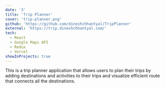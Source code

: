 ```yaml
---
date: '3'
title: 'Trip Planner'
cover: 'trip-planner.png'
github: 'https://github.com/dineshchhantyal/TripPlanner'
external: 'https://trip.dineshchhantyal.com/'
tech:
  - React
  - Google Maps API
  - Redux
  - Vercel
showInProjects: true
---
```


This is a trip planner application that allows users to
plan their trips by adding destinations and activities to
their trips and visualize efficient route that connects all the destinations.
